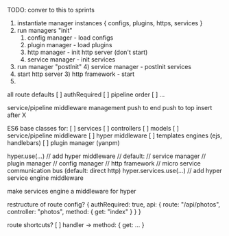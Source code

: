 
TODO: conver to this to sprints

1) instantiate manager instances
    { configs, plugins, https, services }
2) run managers "init"
     1) config manager - load configs
     2) plugin manager - load plugins
     3) http manager - init http server (don't start)
     4) service manager - init services
3) run manager "postInit"
     4) service manager - postInit services
4) start http server
     3) http framework - start
5)


all route defaults
    [ ] authRequired
    [ ] pipeline order
    [ ] ...

service/pipeline middleware management
    push to end
    push to top
    insert after X

ES6 base classes for:
    [ ] services
    [ ] controllers
    [ ] models
    [ ] service/pipeline middleware
    [ ] hyper middleware
        [ ] templates engines (ejs, handlebars)
        [ ] plugin manager (yanpm)

hyper.use(...) // add hyper middleware
    // default:
    //   service manager
    //   plugin manager
    //   config manager
    //   http framework
    //   micro service communication bus (default: direct http)
hyper.services.use(...) // add hyper service engine middleware

make services engine a middleware for hyper

restructure of route config?
{
    authRequired: true,
    api: {
        route: "/api/photos",
        controller: "photos",
        method: {
            get: "index"
        }
    }
}

route shortcuts?
     [ ] handler -> method: { get: ... }